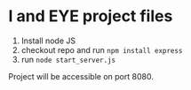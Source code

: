# I and EYE project files

1. Install node JS
2. checkout repo and run `npm install express`
3. run `node start_server.js`

Project will be accessible on port 8080.
